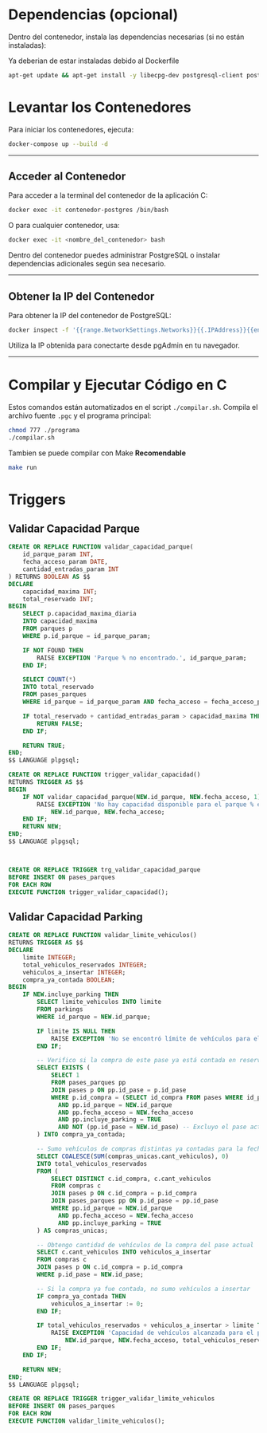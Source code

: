 # Dependencias (opcional)
Dentro del contenedor, instala las dependencias necesarias (si no están instaladas):

Ya deberian de estar instaladas debido al Dockerfile
```bash
apt-get update && apt-get install -y libecpg-dev postgresql-client postgresql-contrib build-essential vim net-tools iputils-ping make
```

# Levantar los Contenedores

Para iniciar los contenedores, ejecuta:

```bash
docker-compose up --build -d
```

---

## Acceder al Contenedor

Para acceder a la terminal del contenedor de la aplicación C:

```bash
docker exec -it contenedor-postgres /bin/bash
```

O para cualquier contenedor, usa:

```bash
docker exec -it <nombre_del_contenedor> bash
```

Dentro del contenedor puedes administrar PostgreSQL o instalar dependencias adicionales según sea necesario.

---

## Obtener la IP del Contenedor

Para obtener la IP del contenedor de PostgreSQL:

```bash
docker inspect -f '{{range.NetworkSettings.Networks}}{{.IPAddress}}{{end}}' contenedor-postgres
```

Utiliza la IP obtenida para conectarte desde pgAdmin en tu navegador.

---

# Compilar y Ejecutar Código en C

Estos comandos están automatizados en el script `./compilar.sh`.
Compila el archivo fuente `.pgc` y el programa principal:
```bash
chmod 777 ./programa
./compilar.sh
```

Tambien se puede compilar con Make **Recomendable**
```bash
make run
```
# Triggers

## Validar Capacidad Parque
```sql
CREATE OR REPLACE FUNCTION validar_capacidad_parque(
    id_parque_param INT,
    fecha_acceso_param DATE,
    cantidad_entradas_param INT
) RETURNS BOOLEAN AS $$
DECLARE
    capacidad_maxima INT;
    total_reservado INT;
BEGIN
    SELECT p.capacidad_maxima_diaria
    INTO capacidad_maxima
    FROM parques p
    WHERE p.id_parque = id_parque_param;

    IF NOT FOUND THEN
        RAISE EXCEPTION 'Parque % no encontrado.', id_parque_param;
    END IF;

    SELECT COUNT(*)
    INTO total_reservado
    FROM pases_parques
    WHERE id_parque = id_parque_param AND fecha_acceso = fecha_acceso_param;

    IF total_reservado + cantidad_entradas_param > capacidad_maxima THEN
        RETURN FALSE;
    END IF;

    RETURN TRUE;
END;
$$ LANGUAGE plpgsql;

CREATE OR REPLACE FUNCTION trigger_validar_capacidad()
RETURNS TRIGGER AS $$
BEGIN
    IF NOT validar_capacidad_parque(NEW.id_parque, NEW.fecha_acceso, 1) THEN
        RAISE EXCEPTION 'No hay capacidad disponible para el parque % en la fecha %.',
            NEW.id_parque, NEW.fecha_acceso;
    END IF;
    RETURN NEW;
END;
$$ LANGUAGE plpgsql;



CREATE OR REPLACE TRIGGER trg_validar_capacidad_parque
BEFORE INSERT ON pases_parques
FOR EACH ROW
EXECUTE FUNCTION trigger_validar_capacidad();
```

## Validar Capacidad Parking

```sql
CREATE OR REPLACE FUNCTION validar_limite_vehiculos()
RETURNS TRIGGER AS $$
DECLARE
    limite INTEGER;
    total_vehiculos_reservados INTEGER;
    vehiculos_a_insertar INTEGER;
    compra_ya_contada BOOLEAN;
BEGIN
    IF NEW.incluye_parking THEN
        SELECT limite_vehiculos INTO limite
        FROM parkings
        WHERE id_parque = NEW.id_parque;

        IF limite IS NULL THEN
            RAISE EXCEPTION 'No se encontró límite de vehículos para el parque %', NEW.id_parque;
        END IF;

        -- Verifico si la compra de este pase ya está contada en reservas previas
        SELECT EXISTS (
            SELECT 1
            FROM pases_parques pp
            JOIN pases p ON pp.id_pase = p.id_pase
            WHERE p.id_compra = (SELECT id_compra FROM pases WHERE id_pase = NEW.id_pase)
              AND pp.id_parque = NEW.id_parque
              AND pp.fecha_acceso = NEW.fecha_acceso
              AND pp.incluye_parking = TRUE
              AND NOT (pp.id_pase = NEW.id_pase) -- Excluyo el pase actual que estoy insertando
        ) INTO compra_ya_contada;

        -- Sumo vehículos de compras distintas ya contadas para la fecha y parque
        SELECT COALESCE(SUM(compras_unicas.cant_vehiculos), 0)
        INTO total_vehiculos_reservados
        FROM (
            SELECT DISTINCT c.id_compra, c.cant_vehiculos
            FROM compras c
            JOIN pases p ON c.id_compra = p.id_compra
            JOIN pases_parques pp ON p.id_pase = pp.id_pase
            WHERE pp.id_parque = NEW.id_parque
              AND pp.fecha_acceso = NEW.fecha_acceso
              AND pp.incluye_parking = TRUE
        ) AS compras_unicas;

        -- Obtengo cantidad de vehículos de la compra del pase actual
        SELECT c.cant_vehiculos INTO vehiculos_a_insertar
        FROM compras c
        JOIN pases p ON c.id_compra = p.id_compra
        WHERE p.id_pase = NEW.id_pase;

        -- Si la compra ya fue contada, no sumo vehículos a insertar
        IF compra_ya_contada THEN
            vehiculos_a_insertar := 0;
        END IF;

        IF total_vehiculos_reservados + vehiculos_a_insertar > limite THEN
            RAISE EXCEPTION 'Capacidad de vehículos alcanzada para el parque % en la fecha % (reservados: %, intenta añadir: %, límite: %)',
                NEW.id_parque, NEW.fecha_acceso, total_vehiculos_reservados, vehiculos_a_insertar, limite;
        END IF;
    END IF;

    RETURN NEW;
END;
$$ LANGUAGE plpgsql;

CREATE OR REPLACE TRIGGER trigger_validar_limite_vehiculos
BEFORE INSERT ON pases_parques
FOR EACH ROW
EXECUTE FUNCTION validar_limite_vehiculos();
```